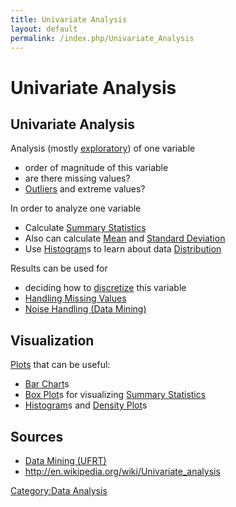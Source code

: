 ```yaml
---
title: Univariate Analysis
layout: default
permalink: /index.php/Univariate_Analysis
---
```


# Univariate Analysis

## Univariate Analysis
Analysis (mostly [exploratory](Exploratory_Data_Analysis)) of one variable
- order of magnitude of this variable
- are there missing values?
- [Outliers](Outliers) and extreme values?


In order to analyze one variable 
- Calculate [Summary Statistics](Summary_Statistics)
- Also can calculate [Mean](Mean) and [Standard Deviation](Standard_Deviation)
- Use [Histogram](Histogram)s to learn about data [Distribution](Distribution)


Results can be used for
- deciding how to [discretize](Data_Discretization) this variable 
- [Handling Missing Values](Handling_Missing_Values)
- [Noise Handling (Data Mining)](Noise_Handling_(Data_Mining))


## Visualization
[Plots](Plots) that can be useful:
- [Bar Chart](Bar_Chart)s
- [Box Plot](Box_Plot)s for visualizing [Summary Statistics](Summary_Statistics)
- [Histogram](Histogram)s and [Density Plot](Density_Plot)s


## Sources
- [Data Mining (UFRT)](Data_Mining_(UFRT))
- http://en.wikipedia.org/wiki/Univariate_analysis

[Category:Data Analysis](Category_Data_Analysis)